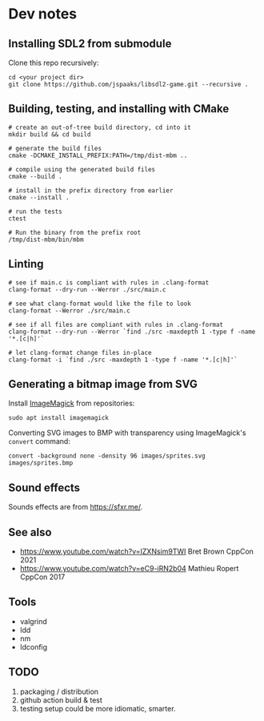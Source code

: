 # Dev notes

## Installing SDL2 from submodule

Clone this repo recursively:

```shell
cd <your project dir>
git clone https://github.com/jspaaks/libsdl2-game.git --recursive .
```

## Building, testing, and installing with CMake

```shell
# create an out-of-tree build directory, cd into it
mkdir build && cd build

# generate the build files
cmake -DCMAKE_INSTALL_PREFIX:PATH=/tmp/dist-mbm ..

# compile using the generated build files
cmake --build .

# install in the prefix directory from earlier
cmake --install .

# run the tests
ctest

# Run the binary from the prefix root
/tmp/dist-mbm/bin/mbm
```

## Linting

```shell
# see if main.c is compliant with rules in .clang-format
clang-format --dry-run --Werror ./src/main.c

# see what clang-format would like the file to look
clang-format --Werror ./src/main.c

# see if all files are compliant with rules in .clang-format
clang-format --dry-run --Werror `find ./src -maxdepth 1 -type f -name '*.[c|h]'`

# let clang-format change files in-place
clang-format -i `find ./src -maxdepth 1 -type f -name '*.[c|h]'`
```

## Generating a bitmap image from SVG

Install [ImageMagick](https://github.com/imagemagick/imagemagick) from repositories:

```shell
sudo apt install imagemagick
```

Converting SVG images to BMP with transparency using ImageMagick's `convert` command:

```shell
convert -background none -density 96 images/sprites.svg images/sprites.bmp
```

## Sound effects

Sounds effects are from https://sfxr.me/.

## See also

- https://www.youtube.com/watch?v=IZXNsim9TWI Bret Brown CppCon 2021
- https://www.youtube.com/watch?v=eC9-iRN2b04 Mathieu Ropert CppCon 2017

## Tools

- valgrind
- ldd
- nm
- ldconfig

## TODO

1. packaging / distribution
1. github action build & test
1. testing setup could be more idiomatic, smarter.

